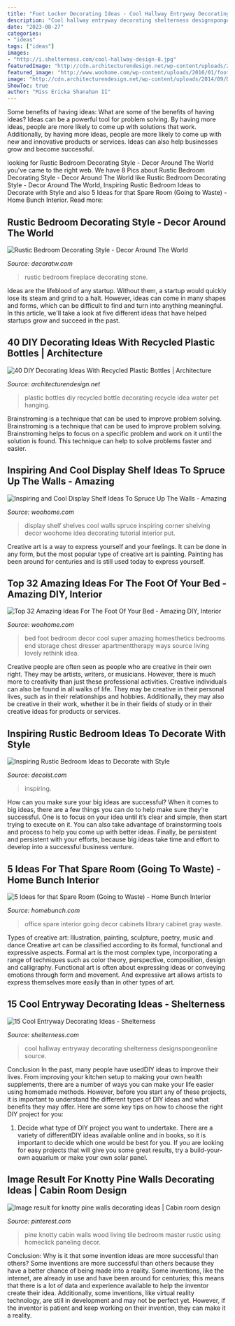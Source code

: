 ```yaml
---
title: "Foot Locker Decorating Ideas - Cool Hallway Entryway Decorating Shelterness Designspongeonline Source"
description: "Cool hallway entryway decorating shelterness designspongeonline source"
date: "2023-08-27"
categories:
- "ideas"
tags: ["ideas"]
images:
- "http://i.shelterness.com/cool-hallway-design-8.jpg"
featuredImage: "http://cdn.architecturendesign.net/wp-content/uploads/2014/09/DIY-Plastic-Bottles-ideas-10-1.jpg"
featured_image: "http://www.woohome.com/wp-content/uploads/2016/01/foot-of-the-bed-28.jpg"
image: "http://cdn.architecturendesign.net/wp-content/uploads/2014/09/DIY-Plastic-Bottles-ideas-10-1.jpg"
ShowToc: true
author: "Miss Ericka Shanahan II"
---
```



Some benefits of having ideas: What are some of the benefits of having ideas?
Ideas can be a powerful tool for problem solving. By having more ideas, people are more likely to come up with solutions that work. Additionally, by having more ideas, people are more likely to come up with new and innovative products or services. Ideas can also help businesses grow and become successful.

	

		
looking for Rustic Bedroom Decorating Style - Decor Around The World you've came to the right web. We have 8 Pics about Rustic Bedroom Decorating Style - Decor Around The World like Rustic Bedroom Decorating Style - Decor Around The World, Inspiring Rustic Bedroom Ideas to Decorate with Style and also 5 Ideas for that Spare Room (Going to Waste) - Home Bunch Interior. Read more:
		
    
## Rustic Bedroom Decorating Style - Decor Around The World

<img loading=lazy src="https://decoratw.com/wp-content/uploads/2016/02/Rustic-bedroom-with-cozy-stone-fireplace-and-mountain-view.jpg" onerror="this.onerror=null;this.src='https://tse3.mm.bing.net/th?id=OIP.7mkUhOXRHvJ7KiNeLXum7AHaJQ&amp;pid=15.1';" alt="Rustic Bedroom Decorating Style - Decor Around The World">

_Source: decoratw.com_

>rustic bedroom fireplace decorating stone. 

	

Ideas are the lifeblood of any startup. Without them, a startup would quickly lose its steam and grind to a halt. However, ideas can come in many shapes and forms, which can be difficult to find and turn into anything meaningful. In this article, we'll take a look at five different ideas that have helped startups grow and succeed in the past.

    
## 40 DIY Decorating Ideas With Recycled Plastic Bottles | Architecture

<img loading=lazy src="http://cdn.architecturendesign.net/wp-content/uploads/2014/09/DIY-Plastic-Bottles-ideas-10-1.jpg" onerror="this.onerror=null;this.src='https://tse3.mm.bing.net/th?id=OIP.x95qk8JxR-eOaX43EOz_qAHaE8&amp;pid=15.1';" alt="40 DIY Decorating Ideas With Recycled Plastic Bottles | Architecture">

_Source: architecturendesign.net_

>plastic bottles diy recycled bottle decorating recycle idea water pet hanging. 

	

Brainstroming is a technique that can be used to improve problem solving.
Brainstroming is a technique that can be used to improve problem solving. Brainstroming helps to focus on a specific problem and work on it until the solution is found. This technique can help to solve problems faster and easier.

    
## Inspiring And Cool Display Shelf Ideas To Spruce Up The Walls - Amazing

<img loading=lazy src="http://www.woohome.com/wp-content/uploads/2015/11/display-shelves-woohome-4.jpg" onerror="this.onerror=null;this.src='https://tse1.mm.bing.net/th?id=OIP.vFDrNLtX8kS-vFAxV24KCgHaJ4&amp;pid=15.1';" alt="Inspiring and Cool Display Shelf Ideas To Spruce Up The Walls - Amazing">

_Source: woohome.com_

>display shelf shelves cool walls spruce inspiring corner shelving decor woohome idea decorating tutorial interior put. 

	

Creative art is a way to express yourself and your feelings. It can be done in any form, but the most popular type of creative art is painting. Painting has been around for centuries and is still used today to express yourself.

    
## Top 32 Amazing Ideas For The Foot Of Your Bed - Amazing DIY, Interior

<img loading=lazy src="http://www.woohome.com/wp-content/uploads/2016/01/foot-of-the-bed-28.jpg" onerror="this.onerror=null;this.src='https://tse3.mm.bing.net/th?id=OIP.0f2vg9W3aRAYHaXthk3ZiQHaKB&amp;pid=15.1';" alt="Top 32 Amazing Ideas For The Foot Of Your Bed - Amazing DIY, Interior">

_Source: woohome.com_

>bed foot bedroom decor cool super amazing homesthetics bedrooms end storage chest dresser apartmenttherapy ways source living lovely rethink idea. 

	

Creative people are often seen as people who are creative in their own right. They may be artists, writers, or musicians. However, there is much more to creativity than just these professional activities. Creative individuals can also be found in all walks of life. They may be creative in their personal lives, such as in their relationships and hobbies. Additionally, they may also be creative in their work, whether it be in their fields of study or in their creative ideas for products or services.

    
## Inspiring Rustic Bedroom Ideas To Decorate With Style

<img loading=lazy src="https://cdn.decoist.com/wp-content/uploads/2013/01/cozy-rustic-bedroom-design.jpg" onerror="this.onerror=null;this.src='https://tse1.mm.bing.net/th?id=OIP.txxDn_bJxb5_vQbycHY4eAHaLI&amp;pid=15.1';" alt="Inspiring Rustic Bedroom Ideas to Decorate with Style">

_Source: decoist.com_

>inspiring. 

	

How can you make sure your big ideas are successful?
When it comes to big ideas, there are a few things you can do to help make sure they’re successful. One is to focus on your idea until it’s clear and simple, then start trying to execute on it. You can also take advantage of brainstorming tools and process to help you come up with better ideas. Finally, be persistent and persistent with your efforts, because big ideas take time and effort to develop into a successful business venture.

    
## 5 Ideas For That Spare Room (Going To Waste) - Home Bunch Interior

<img loading=lazy src="http://www.homebunch.com/wp-content/uploads/2016/09/Home-Office-with-gray-cabinet-1.jpg" onerror="this.onerror=null;this.src='https://tse3.mm.bing.net/th?id=OIP.B9BeieaQ5vE-8_35J1XypAHaKJ&amp;pid=15.1';" alt="5 Ideas for that Spare Room (Going to Waste) - Home Bunch Interior">

_Source: homebunch.com_

>office spare interior going decor cabinets library cabinet gray waste. 

	

Types of creative art: Illustration, painting, sculpture, poetry, music and dance
Creative art can be classified according to its formal, functional and expressive aspects. Formal art is the most complex type, incorporating a range of techniques such as color theory, perspective, composition, design and calligraphy. Functional art is often about expressing ideas or conveying emotions through form and movement. And expressive art allows artists to express themselves more easily than in other types of art.

    
## 15 Cool Entryway Decorating Ideas - Shelterness

<img loading=lazy src="http://i.shelterness.com/cool-hallway-design-8.jpg" onerror="this.onerror=null;this.src='https://tse4.mm.bing.net/th?id=OIP.PrhR6W7sb_LnJ7TGoyzcCwHaJ3&amp;pid=15.1';" alt="15 Cool Entryway Decorating Ideas - Shelterness">

_Source: shelterness.com_

>cool hallway entryway decorating shelterness designspongeonline source. 

	

Conclusion
In the past, many people have usedDIY ideas to improve their lives. From improving your kitchen setup to making your own health supplements, there are a number of ways you can make your life easier using homemade methods. However, before you start any of these projects, it is important to understand the different types of DIY ideas and what benefits they may offer. Here are some key tips on how to choose the right DIY project for you:
1. Decide what type of DIY project you want to undertake. There are a variety of differentDIY ideas available online and in books, so it is important to decide which one would be best for you. If you are looking for easy projects that will give you some great results, try a build-your-own aquarium or make your own solar panel.

    
## Image Result For Knotty Pine Walls Decorating Ideas | Cabin Room Design

<img loading=lazy src="https://i.pinimg.com/736x/73/c9/1d/73c91d1ff15625179c81b0ab6692d2c3--rustic-master-bedroom-master-bedrooms.jpg" onerror="this.onerror=null;this.src='https://tse1.mm.bing.net/th?id=OIP.GBt18_2SEoHSfmEdakGIZgHaE8&amp;pid=15.1';" alt="Image result for knotty pine walls decorating ideas | Cabin room design">

_Source: pinterest.com_

>pine knotty cabin walls wood living tile bedroom master rustic using homeclick paneling decor. 

	

Conclusion: Why is it that some invention ideas are more successful than others?
Some inventions are more successful than others because they have a better chance of being made into a reality. Some inventions, like the internet, are already in use and have been around for centuries; this means that there is a lot of data and experience available to help the inventor create their idea. Additionally, some inventions, like virtual reality technology, are still in development and may not be perfect yet. However, if the inventor is patient and keep working on their invention, they can make it a reality.

